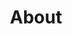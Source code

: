 ---
title: About
layout: single
permalink: /about/
collection: about
classes: wide
author_profile: true
---